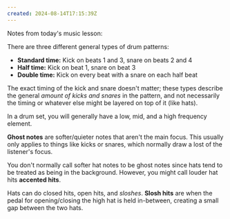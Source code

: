 ```yaml
---
created: 2024-08-14T17:15:39Z
---
```


Notes from today's music lesson:

There are three different general types of drum patterns:
- **Standard time:** Kick on beats 1 and 3, snare on beats 2 and 4
- **Half time:** Kick on beat 1, snare on beat 3
- **Double time:** Kick on every beat with a snare on each half beat

The exact timing of the kick and snare doesn't matter; these types describe the general _amount of kicks and snares_ in the pattern, and not necessarily the timing or whatever else might be layered on top of it (like hats).

In a drum set, you will generally have a low, mid, and a high frequency element.

**Ghost notes** are softer/quieter notes that aren't the main focus. This usually only applies to things like kicks or snares, which normally draw a lost of the listener's focus.

You don't normally call softer hat notes to be ghost notes since hats tend to be treated as being in the background. However, you might call louder hat hits **accented hits**.

Hats can do closed hits, open hits, and _sloshes_. **Slosh hits** are when the pedal for opening/closing the high hat is held in-between, creating a small gap between the two hats.
